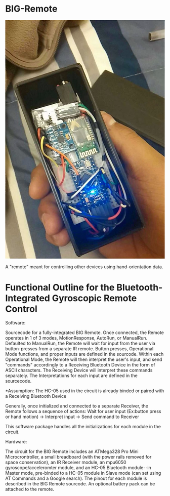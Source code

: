 BIG-Remote
==========
![Alt text](wiimote.jpg?raw=true "wiimote")

A "remote" meant for controlling other devices using hand-orientation data.

Functional Outline for the Bluetooth-Integrated Gyroscopic Remote Control
==========

Software:

Sourcecode for a fully-integrated BIG Remote. Once connected, the Remote operates in 1 of 3 modes, MotionResponse, AutoRun, or ManualRun. Defaulted to ManualRun, the Remote will wait for input from the user via button-presses from a separate IR remote. Button presses, Operational Mode functions, and proper inputs are defined in the sourcode. Within each Operational Mode, the Remote will then interpret the user's input, and send "commands" accordingly to a Receiving Bluetooth Device in the form of ASCII characters. The Receiving Device will interpret these commands separately. The Interpretations for each input are defined in the sourcecode.

*Assumption: The HC-05 used in the circuit is already binded or paired with a Receiving Bluetooth Device

Generally, once initialized and connected to a separate Receiver, the Remote follows a sequence of actions:
Wait for user input (Ex:button press or hand motion) -> Interpret input -> Send command to Receiver

This software package handles all the initializations for each module in the circuit.

Hardware:

The circuit for the BIG Remote includes an ATMega328 Pro Mini Microcrontroller, a small breadboard (with the power rails removed for space conservation), an IR Receiver module, an mpu6050 gyroscope/acceleromter module, and an HC-05 Bluetooth module--in Master mode, pre-binded to a HC-05 module in Slave mode (can set using AT Commands and a Google search). The pinout for each module is described in the BIG Remote sourcode. An optional battery pack can be attached to the remote. 

